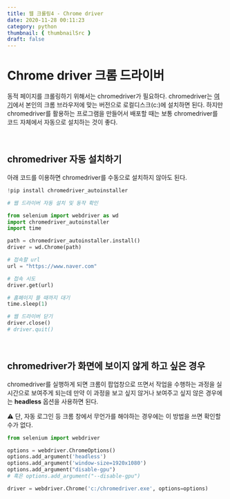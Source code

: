 ```yaml
---
title: 웹 크롤링4 - Chrome driver
date: 2020-11-28 00:11:23
category: python
thumbnail: { thumbnailSrc }
draft: false
---
```


# Chrome driver 크롬 드라이버

동적 페이지를 크롤링하기 위해서는 chromedriver가 필요하다. chromedriver는 [여기](https://chromedriver.chromium.org/downloads)에서 본인의 크롬 브라우저에 맞는 버전으로 로컬디스크(c:)에 설치하면 된다. 하지만 chromedriver를 활용하는 프로그램을 만들어서 배포할 때는 보통 chromedriver를 코드 자체에서 자동으로 설치하는 것이 좋다.

</br>

## chromedriver 자동 설치하기

아래 코드를 이용하면 chromedriver를 수동으로 설치하지 않아도 된다.

```python
!pip install chromedriver_autoinstaller
```

```python
# 웹 드라이버 자동 설치 및 동작 확인

from selenium import webdriver as wd
import chromedriver_autoinstaller
import time

path = chromedriver_autoinstaller.install()
driver = wd.Chrome(path)

# 접속할 url
url = "https://www.naver.com"

# 접속 시도
driver.get(url)

# 홈페이지 뜰 때까지 대기
time.sleep(1)

# 웹 드라이버 닫기
driver.close()
# driver.quit()
```

</br>

## chromedriver가 화면에 보이지 않게 하고 싶은 경우

chromedriver를 실행하게 되면 크롬이 팝업창으로 뜨면서 작업을 수행하는 과정을 실시간으로 보여주게 되는데 만약 이 과정을 보고 싶지 않거나 보여주고 싶지 않은 경우에는 **headless** 옵션을 사용하면 된다.

⚠️ 단, 자동 로그인 등 크롬 창에서 무언가를 해야하는 경우에는 이 방법을 쓰면 확인할 수가 없다.

```python
from selenium import webdriver

options = webdriver.ChromeOptions()
options.add_argument('headless')
options.add_argument('window-size=1920x1080')
options.add_argument("disable-gpu")
# 혹은 options.add_argument("--disable-gpu")

driver = webdriver.Chrome('c:/chromedriver.exe', options=options)
```
